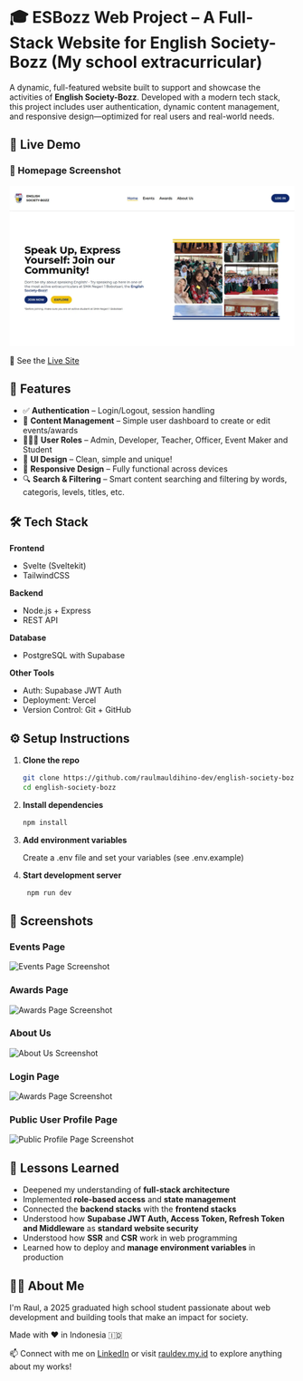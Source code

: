 # 🎓 ESBozz Web Project – A Full-Stack Website for English Society-Bozz (My school extracurricular)

A dynamic, full-featured website built to support and showcase the activities of **English Society-Bozz**. Developed with a modern tech stack, this project includes user authentication, dynamic content management, and responsive design—optimized for real users and real-world needs.


## 🚀 Live Demo

### 📸 Homepage Screenshot 
![Web Homepage Screenshot](/docs/previews/Homepage-Preview.webp)

🔗 See the [Live Site](https://english-society-bozz.vercel.app)


## 🧠 Features

- ✅ **Authentication** – Login/Logout, session handling
- 📝 **Content Management** – Simple user dashboard to create or edit events/awards
- 🧑‍🤝‍🧑 **User Roles** – Admin, Developer, Teacher, Officer, Event Maker and Student
- 📱 **UI Design** – Clean, simple and unique!
- 📱 **Responsive Design** – Fully functional across devices
- 🔍 **Search & Filtering** – Smart content searching and filtering by words, categoris, levels, titles, etc.


## 🛠️ Tech Stack

**Frontend**  
- Svelte (Sveltekit)
- TailwindCSS

**Backend**  
- Node.js + Express
- REST API

**Database**  
- PostgreSQL with Supabase

**Other Tools**  
- Auth: Supabase JWT Auth  
- Deployment: Vercel
- Version Control: Git + GitHub

## ⚙️ Setup Instructions

1. **Clone the repo**
   ```bash
   git clone https://github.com/raulmauldihino-dev/english-society-bozz.git
   cd english-society-bozz

2. **Install dependencies**
    ```bash
    npm install

3. **Add environment variables**

    Create a .env file and set your variables (see .env.example)

4. **Start development server**
   ```bash
    npm run dev

## 📸 Screenshots
### Events Page
![Events Page Screenshot](/docs/previews/Event-Page-Preview.webp)

### Awards Page
![Awards Page Screenshot](/docs/previews/Awards-Page-Preview.webp)

### About Us
![About Us Screenshot](/docs/previews/About-Us-Page-Preview.webp)

### Login Page
![Awards Page Screenshot](/docs/previews/Login-Page-Preview.webp)

### Public User Profile Page
![Public Profile Page Screenshot](/docs/previews/Public-Profile-Preview.webp)

	
## 📌 Lessons Learned
- Deepened my understanding of **full-stack architecture**
- Implemented **role-based access** and **state management**
- Connected the **backend stacks** with the **frontend stacks**
- Understood how **Supabase JWT Auth, Access Token, Refresh Token and Middleware** as **standard website security**
- Understood how **SSR** and **CSR** work in web programming
- Learned how to deploy and **manage environment variables** in production

## 🙋‍♀️ About Me

I'm Raul, a 2025 graduated high school student passionate about web development and building tools that make an impact for society. 

Made with ❤️ in Indonesia 🇮🇩

📫 Connect with me on [LinkedIn](https://linkedin.com/in/raulahmadm) or visit [rauldev.my.id](https://rauldev.my.id) to explore anything about my works!

